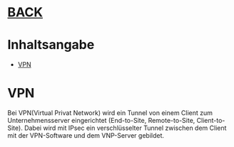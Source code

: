 # [BACK](../index.html)
# Inhaltsangabe
- [VPN](#vpn)

# VPN
Bei VPN(Virtual Privat Network) wird ein Tunnel von einem Client zum Unternehmensserver eingerichtet (End-to-Site, Remote-to-Site, Client-to-Site). Dabei wird mit IPsec ein verschlüsselter Tunnel zwischen dem Client mit der VPN-Software und dem VNP-Server gebildet. 

